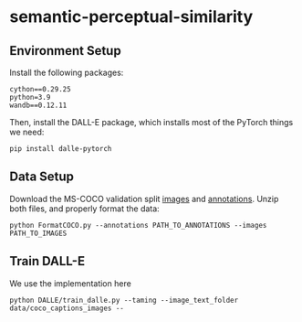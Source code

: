 # semantic-perceptual-similarity

## Environment Setup
Install the following packages:
```
cython==0.29.25
python=3.9
wandb==0.12.11
```
Then, install the DALL-E package, which installs most of the PyTorch things we need:
```
pip install dalle-pytorch
```

## Data Setup
Download the MS-COCO validation split [images](http://images.cocodataset.org/zips/val2014.zip) and [annotations](http://images.cocodataset.org/annotations/annotations_trainval2014.zip). Unzip both files, and properly format the data:
```
python FormatCOCO.py --annotations PATH_TO_ANNOTATIONS --images PATH_TO_IMAGES
```

## Train DALL-E
We use the implementation here

```
python DALLE/train_dalle.py --taming --image_text_folder data/coco_captions_images --
```
